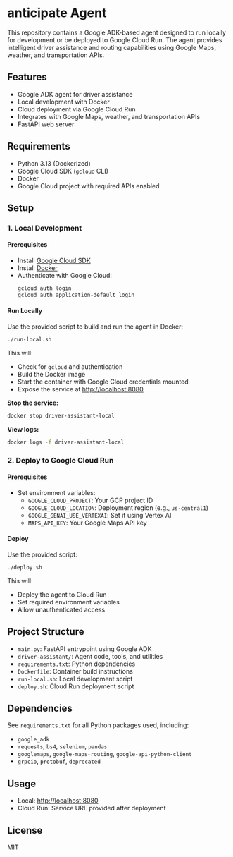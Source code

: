 # anticipate Agent

This repository contains a Google ADK-based agent designed to run locally for development or be deployed to Google Cloud Run. The agent provides intelligent driver assistance and routing capabilities using Google Maps, weather, and transportation APIs.

## Features
- Google ADK agent for driver assistance
- Local development with Docker
- Cloud deployment via Google Cloud Run
- Integrates with Google Maps, weather, and transportation APIs
- FastAPI web server

## Requirements
- Python 3.13 (Dockerized)
- Google Cloud SDK (`gcloud` CLI)
- Docker
- Google Cloud project with required APIs enabled

## Setup

### 1. Local Development

#### Prerequisites
- Install [Google Cloud SDK](https://cloud.google.com/sdk/docs/install)
- Install [Docker](https://docs.docker.com/get-docker/)
- Authenticate with Google Cloud:
  ```sh
  gcloud auth login
  gcloud auth application-default login
  ```

#### Run Locally
Use the provided script to build and run the agent in Docker:

```sh
./run-local.sh
```

This will:
- Check for `gcloud` and authentication
- Build the Docker image
- Start the container with Google Cloud credentials mounted
- Expose the service at [http://localhost:8080](http://localhost:8080)

**Stop the service:**
```sh
docker stop driver-assistant-local
```
**View logs:**
```sh
docker logs -f driver-assistant-local
```

### 2. Deploy to Google Cloud Run

#### Prerequisites
- Set environment variables:
  - `GOOGLE_CLOUD_PROJECT`: Your GCP project ID
  - `GOOGLE_CLOUD_LOCATION`: Deployment region (e.g., `us-central1`)
  - `GOOGLE_GENAI_USE_VERTEXAI`: Set if using Vertex AI
  - `MAPS_API_KEY`: Your Google Maps API key

#### Deploy
Use the provided script:

```sh
./deploy.sh
```

This will:
- Deploy the agent to Cloud Run
- Set required environment variables
- Allow unauthenticated access

## Project Structure
- `main.py`: FastAPI entrypoint using Google ADK
- `driver-assistant/`: Agent code, tools, and utilities
- `requirements.txt`: Python dependencies
- `Dockerfile`: Container build instructions
- `run-local.sh`: Local development script
- `deploy.sh`: Cloud Run deployment script

## Dependencies
See `requirements.txt` for all Python packages used, including:
- `google_adk`
- `requests`, `bs4`, `selenium`, `pandas`
- `googlemaps`, `google-maps-routing`, `google-api-python-client`
- `grpcio`, `protobuf`, `deprecated`

## Usage
- Local: [http://localhost:8080](http://localhost:8080)
- Cloud Run: Service URL provided after deployment

## License
MIT
